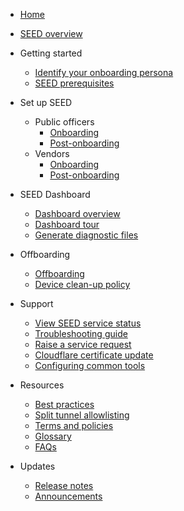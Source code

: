 - [Home](README.md)
- [SEED overview](/overview.md)

- Getting started
  - [Identify your onboarding persona](/onboard-device/identify-onboarding-persona.md)
  - [SEED prerequisites](/onboard-device/seed-prerequisites.md)

- Set up SEED
  - Public officers
    - [Onboarding](/onboard-device/public-officer.md)
    - [Post-onboarding](/post-onboarding-instructions/public-officer.md)
  - Vendors
    - [Onboarding](/onboard-device/vendor.md)
    - [Post-onboarding](/post-onboarding-instructions/vendor.md)

- SEED Dashboard
  - [Dashboard overview](/seed-dashboard/seed-dashboard-overview.md)
  - [Dashboard tour](/seed-dashboard/seed-dashboard-tour.md)
  - [Generate diagnostic files](/support/generate-diagnostic-files.md)

- Offboarding
  - [Offboarding](/offboard-device/offboarding.md)
  - [Device clean-up policy](/offboard-device/device-cleanup-policy.md)

- Support
  - [View SEED service status](/support/seed-status.md)
  - [Troubleshooting guide](/support/troubleshooting-issues.md)
  - [Raise a service request](/support/raise-service-request.md)
  - [Cloudflare certificate update](/support/cloudflare-cert-update-guide.md)
  - [Configuring common tools](/support/configuration-of-common-developer-cli-tools-with-cloudflare-warp-guide.md)

- Resources
  - [Best practices](/additional-resources/best-practices.md)
  - [Split tunnel allowlisting](/additional-resources/split-tunnel-allowlist.md)
  - [Terms and policies](/additional-resources/terms-and-policies.md)
  - [Glossary](/additional-resources/glossary.md)
  - [FAQs](/faqs/general-faq.md)

- Updates
  - [Release notes](/release-notes.md)
  - [Announcements](/announcements.md)
